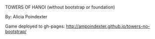 TOWERS OF HANOI (without bootstrap or foundation)

By: Alicia Poindexter

Game deployed to gh-pages: http://ampoindexter.github.io/towers-no-bootstrap/